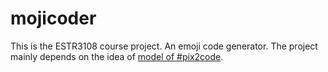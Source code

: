# mojicoder
This is the ESTR3108 course project. An emoji code generator.
The project mainly depends on the idea of [model of #pix2code](https://github.com/tonybeltramelli/pix2code).

